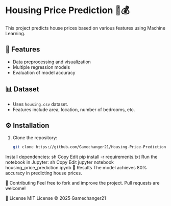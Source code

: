 # Housing Price Prediction 🏡💰

This project predicts house prices based on various features using Machine Learning.

## 📌 Features
- Data preprocessing and visualization
- Multiple regression models
- Evaluation of model accuracy

## 📊 Dataset
- Uses `housing.csv` dataset.
- Features include area, location, number of bedrooms, etc.

## ⚙️ Installation
1. Clone the repository:
   ```sh
   git clone https://github.com/Gamechanger21/Housing-Price-Prediction.git
Install dependencies:
sh
Copy
Edit
pip install -r requirements.txt
Run the notebook in Jupyter:
sh
Copy
Edit
jupyter notebook housing_price_prediction.ipynb
🚀 Results
The model achieves 80% accuracy in predicting house prices.

🤝 Contributing
Feel free to fork and improve the project. Pull requests are welcome!

📜 License
MIT License © 2025 Gamechanger21
